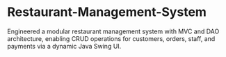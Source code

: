 # Restaurant-Management-System
Engineered a modular restaurant management system with MVC and DAO architecture, enabling  CRUD operations for customers, orders, staff, and payments via a dynamic Java Swing UI.
